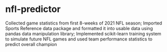 # nfl-predictor

Collected game statistics from first 8-weeks of 2021 NFL season;
Imported Sports Reference data package and formatted it into usable data using pandas data manipulation library;
Implemented scikit-learn training system to simulate future NFL games and used team performance statistics to predict overall champion
